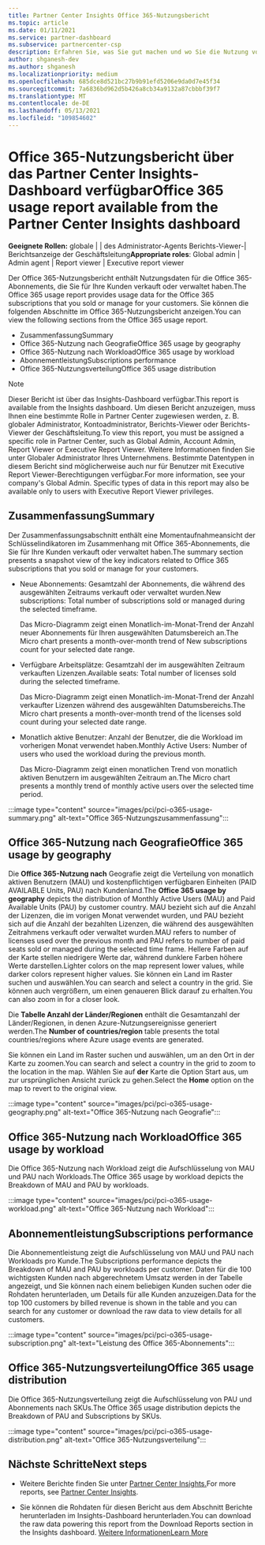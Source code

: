 ```yaml
---
title: Partner Center Insights Office 365-Nutzungsbericht
ms.topic: article
ms.date: 01/11/2021
ms.service: partner-dashboard
ms.subservice: partnercenter-csp
description: Erfahren Sie, was Sie gut machen und wo Sie die Nutzung von Office 365-Abonnements verbessern können, die Sie für Ihre Kunden verkaufen oder verwalten.
author: shganesh-dev
ms.author: shganesh
ms.localizationpriority: medium
ms.openlocfilehash: 685dce8d521bc27b9b91efd5206e9da0d7e45f34
ms.sourcegitcommit: 7a6836bd962d5b426a8cb34a9132a87cbbbf39f7
ms.translationtype: MT
ms.contentlocale: de-DE
ms.lasthandoff: 05/13/2021
ms.locfileid: "109854602"
---
```

# <a name="office-365-usage-report-available-from-the-partner-center-insights-dashboard"></a><span data-ttu-id="fc34f-103">Office 365-Nutzungsbericht über das Partner Center Insights-Dashboard verfügbar</span><span class="sxs-lookup"><span data-stu-id="fc34f-103">Office 365 usage report available from the Partner Center Insights dashboard</span></span>

<span data-ttu-id="fc34f-104">**Geeignete Rollen:** globale | | des Administrator-Agents Berichts-Viewer-| Berichtsanzeige der Geschäftsleitung</span><span class="sxs-lookup"><span data-stu-id="fc34f-104">**Appropriate roles**: Global admin | Admin agent | Report viewer | Executive report viewer</span></span>

<span data-ttu-id="fc34f-105">Der Office 365-Nutzungsbericht enthält Nutzungsdaten für die Office 365-Abonnements, die Sie für Ihre Kunden verkauft oder verwaltet haben.</span><span class="sxs-lookup"><span data-stu-id="fc34f-105">The Office 365 usage report provides usage data for the Office 365 subscriptions that you sold or manage for your customers.</span></span> <span data-ttu-id="fc34f-106">Sie können die folgenden Abschnitte im Office 365-Nutzungsbericht anzeigen.</span><span class="sxs-lookup"><span data-stu-id="fc34f-106">You can view the following sections from the Office 365 usage report.</span></span>

- <span data-ttu-id="fc34f-107">Zusammenfassung</span><span class="sxs-lookup"><span data-stu-id="fc34f-107">Summary</span></span>
- <span data-ttu-id="fc34f-108">Office 365-Nutzung nach Geografie</span><span class="sxs-lookup"><span data-stu-id="fc34f-108">Office 365 usage by geography</span></span>
- <span data-ttu-id="fc34f-109">Office 365-Nutzung nach Workload</span><span class="sxs-lookup"><span data-stu-id="fc34f-109">Office 365 usage by workload</span></span>
- <span data-ttu-id="fc34f-110">Abonnementleistung</span><span class="sxs-lookup"><span data-stu-id="fc34f-110">Subscriptions performance</span></span>
- <span data-ttu-id="fc34f-111">Office 365-Nutzungsverteilung</span><span class="sxs-lookup"><span data-stu-id="fc34f-111">Office 365 usage distribution</span></span>

 > [!NOTE]
 > <span data-ttu-id="fc34f-112">Dieser Bericht ist über das Insights-Dashboard verfügbar.</span><span class="sxs-lookup"><span data-stu-id="fc34f-112">This report is available from the Insights dashboard.</span></span> <span data-ttu-id="fc34f-113">Um diesen Bericht anzuzeigen, muss Ihnen eine bestimmte Rolle in Partner Center zugewiesen werden, z. B. globaler Administrator, Kontoadministrator, Berichts-Viewer oder Berichts-Viewer der Geschäftsleitung.</span><span class="sxs-lookup"><span data-stu-id="fc34f-113">To view this report, you must be assigned a specific role in Partner Center, such as Global Admin, Account Admin, Report Viewer or Executive Report Viewer.</span></span> <span data-ttu-id="fc34f-114">Weitere Informationen finden Sie unter Globaler Administrator Ihres Unternehmens. Bestimmte Datentypen in diesem Bericht sind möglicherweise auch nur für Benutzer mit Executive Report Viewer-Berechtigungen verfügbar.</span><span class="sxs-lookup"><span data-stu-id="fc34f-114">For more information, see your company's Global Admin. Specific types of data in this report may also be available only to users with Executive Report Viewer privileges.</span></span>

## <a name="summary"></a><span data-ttu-id="fc34f-115">Zusammenfassung</span><span class="sxs-lookup"><span data-stu-id="fc34f-115">Summary</span></span>

<span data-ttu-id="fc34f-116">Der Zusammenfassungsabschnitt enthält eine Momentaufnahmeansicht der Schlüsselindikatoren im Zusammenhang mit Office 365-Abonnements, die Sie für Ihre Kunden verkauft oder verwaltet haben.</span><span class="sxs-lookup"><span data-stu-id="fc34f-116">The summary section presents a snapshot view of the key indicators related to Office 365 subscriptions that you sold or manage for your customers.</span></span>  

- <span data-ttu-id="fc34f-117">Neue Abonnements: Gesamtzahl der Abonnements, die während des ausgewählten Zeitraums verkauft oder verwaltet wurden.</span><span class="sxs-lookup"><span data-stu-id="fc34f-117">New subscriptions: Total number of subscriptions sold or managed during the selected timeframe.</span></span>

   <span data-ttu-id="fc34f-118">Das Micro-Diagramm zeigt einen Monatlich-im-Monat-Trend der Anzahl neuer Abonnements für Ihren ausgewählten Datumsbereich an.</span><span class="sxs-lookup"><span data-stu-id="fc34f-118">The Micro chart presents a month-over-month trend of New subscriptions count for your selected date range.</span></span>

- <span data-ttu-id="fc34f-119">Verfügbare Arbeitsplätze: Gesamtzahl der im ausgewählten Zeitraum verkauften Lizenzen.</span><span class="sxs-lookup"><span data-stu-id="fc34f-119">Available seats: Total number of licenses sold during the selected timeframe.</span></span>

   <span data-ttu-id="fc34f-120">Das Micro-Diagramm zeigt einen Monatlich-im-Monat-Trend der Anzahl verkaufter Lizenzen während des ausgewählten Datumsbereichs.</span><span class="sxs-lookup"><span data-stu-id="fc34f-120">The Micro chart presents a month-over-month trend of the licenses sold count during your selected date range.</span></span>

- <span data-ttu-id="fc34f-121">Monatlich aktive Benutzer: Anzahl der Benutzer, die die Workload im vorherigen Monat verwendet haben.</span><span class="sxs-lookup"><span data-stu-id="fc34f-121">Monthly Active Users: Number of users who used the workload during the previous month.</span></span> 

   <span data-ttu-id="fc34f-122">Das Micro-Diagramm zeigt einen monatlichen Trend von monatlich aktiven Benutzern im ausgewählten Zeitraum an.</span><span class="sxs-lookup"><span data-stu-id="fc34f-122">The Micro chart presents a monthly trend of monthly active users over the selected time period.</span></span>

:::image type="content" source="images/pci/pci-o365-usage-summary.png" alt-text="Office 365-Nutzungszusammenfassung":::

## <a name="office-365-usage-by-geography"></a><span data-ttu-id="fc34f-124">Office 365-Nutzung nach Geografie</span><span class="sxs-lookup"><span data-stu-id="fc34f-124">Office 365 usage by geography</span></span>

<span data-ttu-id="fc34f-125">Die **Office 365-Nutzung nach** Geografie zeigt die Verteilung von monatlich aktiven Benutzern (MAU) und kostenpflichtigen verfügbaren Einheiten (PAID AVAILABLE Units, PAU) nach Kundenland.</span><span class="sxs-lookup"><span data-stu-id="fc34f-125">The **Office 365 usage by geography** depicts the distribution of Monthly Active Users (MAU) and Paid Available Units (PAU) by customer country.</span></span> <span data-ttu-id="fc34f-126">MAU bezieht sich auf die Anzahl der Lizenzen, die im vorigen Monat verwendet wurden, und PAU bezieht sich auf die Anzahl der bezahlten Lizenzen, die während des ausgewählten Zeitrahmens verkauft oder verwaltet wurden.</span><span class="sxs-lookup"><span data-stu-id="fc34f-126">MAU refers to number of licenses used over the previous month and PAU refers to number of paid seats sold or managed during the selected time frame.</span></span> <span data-ttu-id="fc34f-127">Hellere Farben auf der Karte stellen niedrigere Werte dar, während dunklere Farben höhere Werte darstellen.</span><span class="sxs-lookup"><span data-stu-id="fc34f-127">Lighter colors on the map represent lower values, while darker colors represent higher values.</span></span> <span data-ttu-id="fc34f-128">Sie können ein Land im Raster suchen und auswählen.</span><span class="sxs-lookup"><span data-stu-id="fc34f-128">You can search and select a country in the grid.</span></span> <span data-ttu-id="fc34f-129">Sie können auch vergrößern, um einen genaueren Blick darauf zu erhalten.</span><span class="sxs-lookup"><span data-stu-id="fc34f-129">You can also zoom in for a closer look.</span></span>

<span data-ttu-id="fc34f-130">Die **Tabelle Anzahl der Länder/Regionen** enthält die Gesamtanzahl der Länder/Regionen, in denen Azure-Nutzungsereignisse generiert werden.</span><span class="sxs-lookup"><span data-stu-id="fc34f-130">The **Number of countries/region** table presents the total countries/regions where Azure usage events are generated.</span></span>

<span data-ttu-id="fc34f-131">Sie können ein Land im Raster suchen und auswählen, um an den Ort in der Karte zu zoomen.</span><span class="sxs-lookup"><span data-stu-id="fc34f-131">You can search and select a country in the grid to zoom to the location in the map.</span></span> <span data-ttu-id="fc34f-132">Wählen Sie auf **der** Karte die Option Start aus, um zur ursprünglichen Ansicht zurück zu gehen.</span><span class="sxs-lookup"><span data-stu-id="fc34f-132">Select the **Home** option on the map to revert to the original view.</span></span>


:::image type="content" source="images/pci/pci-o365-usage-geography.png" alt-text="Office 365-Nutzung nach Geografie":::

## <a name="office-365-usage-by-workload"></a><span data-ttu-id="fc34f-134">Office 365-Nutzung nach Workload</span><span class="sxs-lookup"><span data-stu-id="fc34f-134">Office 365 usage by workload</span></span>

<span data-ttu-id="fc34f-135">Die Office 365-Nutzung nach Workload zeigt die Aufschlüsselung von MAU und PAU nach Workloads.</span><span class="sxs-lookup"><span data-stu-id="fc34f-135">The Office 365 usage by workload depicts the Breakdown of MAU and PAU by workloads.</span></span>

:::image type="content" source="images/pci/pci-o365-usage-workload.png" alt-text="Office 365-Nutzung nach Workload":::

## <a name="subscriptions-performance"></a><span data-ttu-id="fc34f-137">Abonnementleistung</span><span class="sxs-lookup"><span data-stu-id="fc34f-137">Subscriptions performance</span></span>

<span data-ttu-id="fc34f-138">Die Abonnementleistung zeigt die Aufschlüsselung von MAU und PAU nach Workloads pro Kunde.</span><span class="sxs-lookup"><span data-stu-id="fc34f-138">The Subscriptions performance depicts the Breakdown of MAU and PAU by workloads per customer.</span></span> <span data-ttu-id="fc34f-139">Daten für die 100 wichtigsten Kunden nach abgerechnetem Umsatz werden in der Tabelle angezeigt, und Sie können nach einem beliebigen Kunden suchen oder die Rohdaten herunterladen, um Details für alle Kunden anzuzeigen.</span><span class="sxs-lookup"><span data-stu-id="fc34f-139">Data for the top 100 customers by billed revenue is shown in the table and you can search for any customer or download the raw data to view details for all customers.</span></span>

:::image type="content" source="images/pci/pci-o365-usage-subscription.png" alt-text="Leistung des Office 365-Abonnements":::

## <a name="office-365-usage-distribution"></a><span data-ttu-id="fc34f-141">Office 365-Nutzungsverteilung</span><span class="sxs-lookup"><span data-stu-id="fc34f-141">Office 365 usage distribution</span></span>

<span data-ttu-id="fc34f-142">Die Office 365-Nutzungsverteilung zeigt die Aufschlüsselung von PAU und Abonnements nach SKUs.</span><span class="sxs-lookup"><span data-stu-id="fc34f-142">The Office 365 usage distribution depicts the Breakdown of PAU and Subscriptions by SKUs.</span></span>

:::image type="content" source="images/pci/pci-o365-usage-distribution.png" alt-text="Office 365-Nutzungsverteilung":::

## <a name="next-steps"></a><span data-ttu-id="fc34f-144">Nächste Schritte</span><span class="sxs-lookup"><span data-stu-id="fc34f-144">Next steps</span></span>

- <span data-ttu-id="fc34f-145">Weitere Berichte finden Sie unter [Partner Center Insights.](partner-center-insights.md)</span><span class="sxs-lookup"><span data-stu-id="fc34f-145">For more reports, see [Partner Center Insights](partner-center-insights.md).</span></span>

- <span data-ttu-id="fc34f-146">Sie können die Rohdaten für diesen Bericht aus dem Abschnitt Berichte herunterladen im Insights-Dashboard herunterladen.</span><span class="sxs-lookup"><span data-stu-id="fc34f-146">You can download the raw data powering this report from the Download Reports section in the Insights dashboard.</span></span> [<span data-ttu-id="fc34f-147">Weitere Informationen</span><span class="sxs-lookup"><span data-stu-id="fc34f-147">Learn More</span></span>](pci-download-reports.md) 
